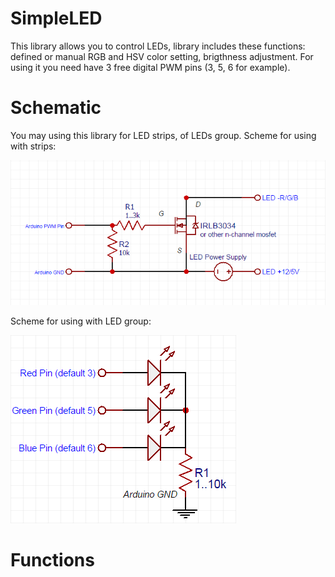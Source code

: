 # SimpleLED
This library allows you to control LEDs, library includes these functions: defined or manual RGB and HSV color setting, brigthness adjustment. For using it you need have 3 free digital PWM pins (3, 5, 6 for example).

# Schematic
You may using this library for LED strips, of LEDs group.
Scheme for using with strips:

![Preview](https://github.com/SNMetamorph/SimpleLED/blob/master/mosfetscheme.png?raw=true)

Scheme for using with LED group:

![Preview](https://github.com/SNMetamorph/SimpleLED/blob/master/ledscheme.png?raw=true)

# Functions
